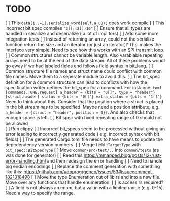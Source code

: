   # TODO
   [ ] This `data[1..=1].serialize_word(self.a_u8);` does work compile 
  [ ] This incorrect bit spec compiles `"3[];(2[])10"`
  [ ] Ensure that all types are handled in serailize and deserialize ( a lot of impl fors)
  [ ] Add some more integration tests
  [ ] Instead of returning  an array, could not the serialize function return the size and an iterator (or just an iterator)? Thsi makes the interface very simple. Need to see how this works with an SPI transmit  loop. 
  [ ] Common structures cannot be variable length. Also varabiable repeating arrays need to be at the end of 
    the data stream. All of these problems woudl go away if we had labeled fields and follows field syntax
    in bit_lang.
  [ ] Common structure file names and struct name could confiict with common file names.
    Move them to a seperate module to avoid this.
  [ ] The bit_spec definition for a common structure can lead to conflicts  with how the specification writer
    defines the bit_spec for a command. For instance:
    ```toml
        [commands.TUNE.request]
        a_header = {bits = "0[]", type = "header"}
        [struct.header]
        status = {bits = "0[]"}
        extra_status = {bits = "1[]"}
    ```
    Need to think about this. Consider that the position where a struct is placed in the bit stream
    has to be specified. Maybe need a position  attribute, e.g. `a_header = {struct = "header", position = 0}?`.
    And also checks that enough space is left.
  [ ] Bit spec with fixed repeating range of 0 should not be allowed   
  [ ] Run clippy
  [ ] Incorrect bit_specs seem to be processed without giving an error leading to incorrectly generated code
    ( e.g. incorrect syntax with bit fields)
  [ ] The generated Cargo.toml file needs to have means to update the depedendency version numbers.
  [ ] Merge field::`TargetType` with `bit_spec::BitSpecType`
   [ ] Move `common/src/test/..` into `common/tests` (as was done for generator)
   [ ] Read this  https://mmapped.blog/posts/12-rust-error-handling.html and then redesign the error handling
   [ ] Need to handle big endian encodings
   [ ] Replace the comment generation with something like this:  https://github.com/udoprog/genco/issues/53#issuecomment-1821318498
   [ ] Move the type Enumeration out of lib.rs and into a new file. Move over any functions that handle enumeration.
   [ ] Is access.rs required?
   [ ] A field is not always an enum, but a value with a limited range (e.g. 0-15). Need a way to specify the range.